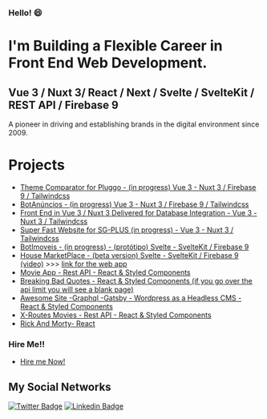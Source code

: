 ### Hello!  😄

# I'm Building a Flexible Career in Front End Web Development.

## Vue 3 / Nuxt 3/  React / Next / Svelte / SvelteKit / REST API / Firebase 9

A pioneer in driving and establishing brands in the digital environment since 2009.

# Projects
- [Theme Comparator for Pluggo - (in progress) Vue 3 - Nuxt 3 / Firebase 9 / Tailwindcss](https://dainty-kringle-60c4b4.netlify.app/)
- [BotAnúncios - (in progress) Vue 3 - Nuxt 3 / Firebase 9 / Tailwindcss](https://bot-anuncios.vercel.app/)
- [Front End in Vue 3 / Nuxt 3 Delivered for Database Integration - Vue 3 - Nuxt 3 / Tailwindcss ](https://youtu.be/-Tyf7x4X1vs)
- [Super Fast Website for SG-PLUS (in progress) - Vue 3 - Nuxt 3 / Tailwindcss ](https://novo.sg-plus.com.br/)
- [BotImoveis - (in progress) - (protótipo) Svelte - SvelteKit / Firebase 9](https://www.botimoveis.com/)
- [House MarketPlace - (beta version) Svelte - SvelteKit / Firebase 9  (video)](https://youtu.be/MNXO72L0zLs) >>> [link for the web app](https://dream-houses.vercel.app/)
- [Movie App - Rest API - React & Styled Components](https://nifty-varahamihira-f9da4d.netlify.app/)
- [Breaking Bad Quotes - React & Styled Components (if you go over the api limit you will see a blank page) ](https://zealous-benz-a0e30d.netlify.app/)
- [Awesome Site -Graphql -Gatsby - Wordpress as a Headless CMS - React & Styled Components](https://awesome-joliot-d12da0.netlify.app/)
- [X-Routes Movies - Rest API - React & Styled Components](https://infallible-brattain-0cb0e7.netlify.app/)
- [Rick And Morty- React](https://amazing-sammet-737bb8.netlify.app/)

### Hire Me!!
- [Hire me Now!](https://www.linkedin.com/in/ricardodepaula/)

## My Social Networks

[![Twitter Badge](https://img.shields.io/badge/-Twitter-1ca0f1?style=flat-square&labelColor=1ca0f1&logo=twitter&logoColor=white&link=https://twitter.com/redes_sociais)](https://twitter.com/redes_sociais) [![Linkedin Badge](https://img.shields.io/badge/-LinkedIn-blue?style=flat-square&logo=Linkedin&logoColor=white&link=https://www.linkedin.com/in/ricardodepaula/)](https://www.linkedin.com/in/ricardodepaula/)


<!--
**rcapdepaula/rcapdepaula** is a ✨ _special_ ✨ repository because its `README.md` (this file) appears on your GitHub profile.

Here are some ideas to get you started:

- 🔭 I’m currently working on ...
- 🌱 I’m currently learning ...
- 👯 I’m looking to collaborate on ...
- 🤔 I’m looking for help with ...
- 💬 Ask me about ...
- 📫 How to reach me: ...
- 😄 Pronouns: ...
- ⚡ Fun fact: ...
-->
